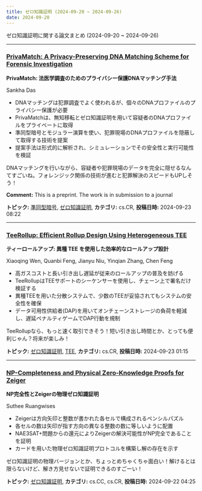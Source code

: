 ```yaml
---
title: ゼロ知識証明 (2024-09-20 ~ 2024-09-26)
date: 2024-09-20
---
```


ゼロ知識証明に関する論文まとめ (2024-09-20 ~ 2024-09-26)


- - -

### [PrivaMatch: A Privacy-Preserving DNA Matching Scheme for Forensic Investigation](http://arxiv.org/abs/2409.14798)

**PrivaMatch: 法医学調査のためのプライバシー保護DNAマッチング手法**

Sankha Das

- DNAマッチングは犯罪調査でよく使われるが、個々のDNAプロファイルのプライバシー保護が必要
- PrivaMatchは、無知移転とゼロ知識証明を用いて容疑者のDNAプロファイルをプライベートに取得
- 準同型暗号とモジュラー演算を使い、犯罪現場のDNAプロファイルを隠蔽して取得する技術を提案
- 提案手法は形式的に解析され、シミュレーションでその安全性と実行可能性を検証

DNAマッチングを行いながら、容疑者や犯罪現場のデータを完全に隠せるなんてすごいね。フォレンジック関係の技術が進むと犯罪解決のスピードもUPしそう！

**Comment:** This is a preprint. The work is in submission to a journal

**トピック:** [準同型暗号](../../he), [ゼロ知識証明](../../zkp), **カテゴリ:** cs.CR, **投稿日時:** 2024-09-23 08:22


- - -

### [TeeRollup: Efficient Rollup Design Using Heterogeneous TEE](http://arxiv.org/abs/2409.14647)

**ティーロールアップ: 異種 TEE を使用した効率的なロールアップ設計**

Xiaoqing Wen, Quanbi Feng, Jianyu Niu, Yinqian Zhang, Chen Feng

- 高ガスコストと長い引き出し遅延が従来のロールアップの普及を妨げる
- TeeRollupはTEEサポートのシーケンサーを使用し、チェーン上で署名だけ検証する
- 異種TEEを用いた分散システムで、少数のTEEが妥協されてもシステムの安全性を確保
- データ可用性供給者(DAP)を用いてオンチェーンストレージの負荷を軽減し、遅延ペナルティゲームでDAP行動を規制

TeeRollupなら、もっと速く取引できそう！短い引き出し時間とか、とっても便利じゃん？将来が楽しみ！



**トピック:** [ゼロ知識証明](../../zkp), [TEE](../../tee), **カテゴリ:** cs.CR, **投稿日時:** 2024-09-23 01:15


- - -

### [NP-Completeness and Physical Zero-Knowledge Proofs for Zeiger](http://arxiv.org/abs/2409.14308)

**NP完全性とZeigerの物理ゼロ知識証明**

Suthee Ruangwises

- Zeigerは方向矢印と整数が書かれた各セルで構成されるペンシルパズル
- 各セルの数は矢印が指す方向の異なる整数の数に等しいように配置
- NAE3SAT+問題からの還元によりZeigerの解決可能性がNP完全であることを証明
- カードを用いた物理ゼロ知識証明プロトコルを構築し解の存在を示す

ゼロ知識証明の物理バージョンとか、ちょっとめちゃくちゃ面白い！解けるとは限らないけど、解き方見せないで証明できるのすごーい！



**トピック:** [ゼロ知識証明](../../zkp), **カテゴリ:** cs.CC, cs.CR, **投稿日時:** 2024-09-22 04:25
